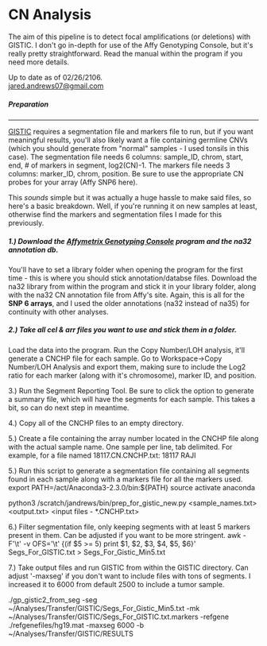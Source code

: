 # CN Analysis 
The aim of this pipeline is to detect focal amplifications (or deletions) with GISTIC. I don't go in-depth for use of the Affy Genotyping Console, but it's really pretty straightforward. Read the manual within the program if you need more details.  

Up to date as of 02/26/2106.  
jared.andrews07@gmail.com

##### Preparation
---
[GISTIC](http://www.broadinstitute.org/cgi-bin/cancer/publications/pub_paper.cgi?mode=view&paper_id=216&p=t) requires a segmentation file and markers file to run, but if you want meaningful results, you'll also likely want a file containing germline CNVs (which you should generate from "normal" samples - I used tonsils in this case). The segmentation file needs 6 columns: sample\_ID, chrom, start, end, # of markers in segment, log2(CN)-1. The markers file needs 3 columns: marker\_ID, chrom, position. Be sure to use the appropriate CN probes for your array (Affy SNP6 here). 

This _sounds_ simple but it was actually a huge hassle to make said files, so here's a basic breakdown. Well, if you're running it on new samples at least, otherwise find the markers and segmentation files I made for this previously. 


##### 1.) Download the [Affymetrix Genotyping Console](http://www.affymetrix.com/estore/browse/level_seven_software_products_only.jsp?productId=131535#1_1) program and the na32 annotation db. 
You'll have to set a library folder when opening the program for the first time - this is where you should stick annotation/databse files. Download the na32 library from within the program and stick it in your library folder, along with the na32 CN annotation file from Affy's site. Again, this is all for the **SNP 6 arrays**, and I used the older annotations (na32 instead of na35) for continuity with other analyses. 


##### 2.) Take all cel & arr files you want to use and stick them in a folder. 
Load the data into the program. Run the Copy Number/LOH analysis, it'll generate a CNCHP file for each sample. Go to Workspace->Copy Number/LOH Analysis and export them, making sure to include the Log2 ratio for each marker (along with it's chromosome), marker ID, and position.


3.) Run the Segment Reporting Tool. Be sure to click the option to generate a summary file, which will have the segments for each sample. This takes a bit, so can do next step in meantime.


4.) Copy all of the CNCHP files to an empty directory. 


5.) Create a file containing the array number located in the CNCHP file along with the actual sample name. One sample per line, tab delimited. 
For example, for a file named 18117.CN.CNCHP.txt:
18117	RAJI


5.) Run this script to generate a segmentation file containing all segments found in each sample along with a markers file for all the markers used.
export PATH=/act/Anaconda3-2.3.0/bin:${PATH}
source activate anaconda

python3  /scratch/jandrews/bin/prep_for_gistic_new.py <sample_names.txt> <output.txt> <input files - *.CNCHP.txt>


6.) Filter segmentation file, only keeping segments with at least 5 markers present in them. Can be adjusted if you want to be more stringent.
awk -F'\t' -v OFS='\t' {(if $5 >= 5) print $1, $2, $3, $4, $5, $6}' Segs_For_GISTIC.txt > Segs_For_Gistic_Min5.txt


7.) Take output files and run GISTIC from within the GISTIC directory. Can adjust '-maxseg' if you don't want to include files with tons of segments. I increased it to 6000 from default 2500
to include a tumor sample. 

./gp_gistic2_from_seg -seg ~/Analyses/Transfer/GISTIC/Segs_For_Gistic_Min5.txt -mk ~/Analyses/Transfer/GISTIC/Segs_For_GISTIC.txt.markers -refgene ./refgenefiles/hg19.mat -maxseg 6000 -b ~/Analyses/Transfer/GISTIC/RESULTS
